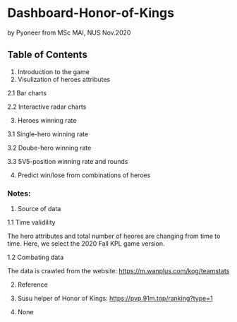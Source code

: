 # Dashboard-Honor-of-Kings
by Pyoneer from MSc MAI, NUS
Nov.2020

## Table of Contents
1. Introduction to the game
2. Visulization of heroes attributes

  2.1 Bar charts
  
  2.2 Interactive radar charts
  
3. Heroes winning rate

  3.1 Single-hero winning rate
  
  3.2 Doube-hero winning rate
  
  3.3 5V5-position winning rate and rounds
  
4. Predict win/lose from combinations of heroes

### Notes:
1. Source of data

  1.1 Time validility
  
  The hero attributes and total number of heores are changing from time to time. Here, we select the 2020 Fall KPL game version.
  
  1.2 Combating data
  
  The data is crawled from the website: https://m.wanplus.com/kog/teamstats
  
2. Reference

  1. Susu helper of Honor of Kings: https://pvp.91m.top/ranking?type=1
  
  2. None

